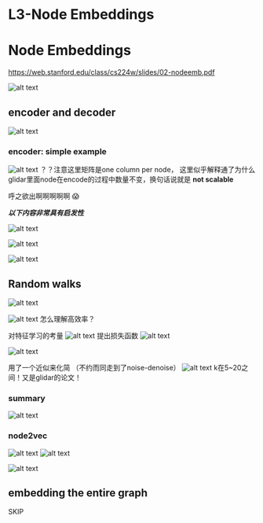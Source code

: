 # L3-Node Embeddings

# Node Embeddings
https://web.stanford.edu/class/cs224w/slides/02-nodeemb.pdf

![alt text](image.png)

## encoder and decoder
![alt text](image-1.png)

### encoder: simple example

![alt text](image-2.png)
？？注意这里矩阵是one column per node， 这里似乎解释通了为什么glidar里面node在encode的过程中数量不变，换句话说就是 **not scalable**



呼之欲出啊啊啊啊啊 :scream:

***以下内容非常具有启发性***

![alt text](image-3.png)


![alt text](image-4.png)

![alt text](image-5.png)


## Random walks

![alt text](image-6.png)

![alt text](image-7.png)
怎么理解高效率？


对特征学习的考量
![alt text](image-8.png)
提出损失函数
![alt text](image-9.png)

![alt text](image-10.png)

用了一个近似来化简 （不约而同走到了noise-denoise）
![alt text](image-11.png)
k在5~20之间！又是glidar的论文！


### summary
![alt text](image-12.png)


### node2vec
![alt text](image-13.png)
![alt text](image-14.png)

![alt text](image-15.png)


## embedding the entire graph

SKIP



